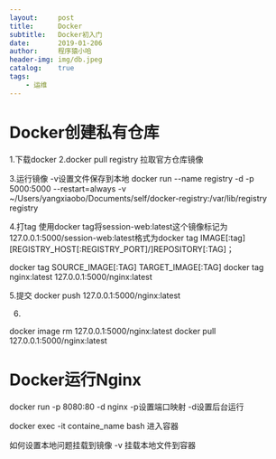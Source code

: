 ```yaml
---
layout:     post
title:      Docker
subtitle:   Docker初入门
date:       2019-01-206
author:     程序猿小哈
header-img: img/db.jpeg
catalog: 	true
tags:
    - 运维
---
```

# Docker创建私有仓库

1.下载docker
2.docker pull registry 拉取官方仓库镜像

3.运行镜像   -v设置文件保存到本地
docker run --name registry -d -p 5000:5000 --restart=always -v ~/Users/yangxiaobo/Documents/self/docker-registry:/var/lib/registry registry

4.打tag
使用docker tag将session-web:latest这个镜像标记为127.0.0.1:5000/session-web:latest格式为docker tag IMAGE[:tag] [REGISTRY_HOST[:REGISTRY_PORT]/]REPOSITORY[:TAG]；
  
  docker tag SOURCE_IMAGE[:TAG] TARGET_IMAGE[:TAG] 
 docker tag nginx:latest 127.0.0.1:5000/nginx:latest
 
 5.提交
 docker push 127.0.0.1:5000/nginx:latest

6.
docker image rm 127.0.0.1:5000/nginx:latest
docker pull 127.0.0.1:5000/nginx:latest

# Docker运行Nginx


docker run -p 8080:80 -d nginx 
-p设置端口映射
-d设置后台运行

docker exec -it containe_name bash 进入容器


如何设置本地问题挂载到镜像
-v 挂载本地文件到容器


